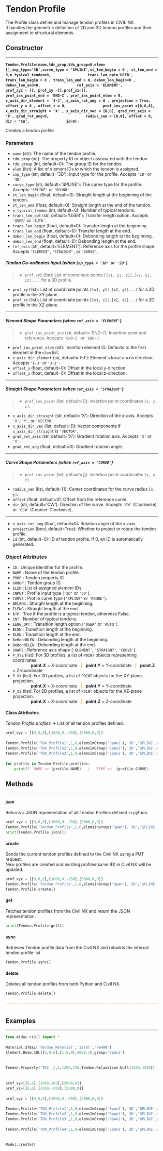 # Tendon Profile

The Profile class define and manage tendon profiles in CIVIL NX.   
It handles the geometric definition of 2D and 3D tendon profiles and their assignment to structural elements.


## Constructor
---
**`Tendon.Profile(name,tdn_prop,tdn_group=0,elem=[],inp_type='3D',curve_type = 'SPLINE',st_len_begin = 0 , st_len_end = 0,n_typical_tendon=0,                 trans_len_opt='USER', trans_len_begin = 0 , trans_len_end = 0, debon_len_begin=0 , debon_len_end=0,                 ref_axis = 'ELEMENT',                 prof_xyz = [], prof_xy =[],prof_xz=[],                 prof_ins_point_end = 'END-I', prof_ins_point_elem = 0, x_axis_dir_element = 'I-J', x_axis_rot_ang = 0 , projection = True, offset_y = 0 , offset_z = 0,                 prof_ins_point =[0,0,0], x_axis_dir_straight = 'X' , x_axis_dir_vec = [0,0], grad_rot_axis = 'X', grad_rot_ang=0,                 radius_cen = [0,0], offset = 0, dir = 'CW',                 id=0):`**


Creates a tendon profile

### Parameters
- `name` (str): The name of the tendon profile.
- `tdn_prop` (int): The property ID or object associated with the tendon.
- `tdn_group` (int, default=0): The group ID for the tendon.
- `elem` (list): A list of element IDs to which the tendon is assigned.
- `inp_type` (str, default='3D'): Input type for the profile. Accepts `'2D'` or `'3D'`.
- `curve_type` (str, default='SPLINE'): The curve type for the profile. Accepts `'SPLINE'` or `'ROUND'`.
- `st_len_begin` (float, default=0): Straight length at the beginning of the tendon.
- `st_len_end` (float, default=0): Straight length at the end of the tendon.
- `n_typical_tendon` (int, default=0): Number of typical tendons. 
- `trans_len_opt` (str, default='USER'): Transfer length option. Accepts `'USER'` or `'AUTO'`.
- `trans_len_begin` (float, default=0): Transfer length at the beginning.
- `trans_len_end` (float, default=0): Transfer length at the end.
- `debon_len_begin` (float, default=0): Debonding length at the beginning.
- `debon_len_end` (float, default=0): Debonding length at the end.
- `ref_axis` (str, default='ELEMENT'): Reference axis for the profile shape. Accepts `'ELEMENT'`, `'STRAIGHT'`, or `'CURVE'`.

##### Tendon Co-ordinates Input (when `inp_type = '3D' or '2D'`)
> - `prof_xyz` (list): List of coordinate points `[[x1, y1, z1],[x2, y2, z2]...]` for a 3D profile.
- `prof_xy` (list): List of coordinate points `[[x1, y1],[x2, y2]...]` for a 2D profile in the XY-plane.
- `prof_xz` (list): List of coordinate points `[[x1, z1],[x2, z2]...]` for a 2D profile in the XZ-plane.
---
##### Element Shape Parameters (when `ref_axis = 'ELEMENT'`)
> - `prof_ins_point_end` (str, default='END-I'): Insertion point end reference. Accepts `'END-I'` or `'END-J'`.
- `prof_ins_point_elem` (int): Insertion element ID. Defaults to the first element in the `elem` list.
- `x_axis_dir_element` (str, default='I-J'): Element's local x-axis direction. Accepts `'I-J'` or `'J-I'`.
- `offset_y` (float, default=0): Offset in the local y-direction.
- `offset_z` (float, default=0): Offset in the local z-direction.
---
##### Straight Shape Parameters (when `ref_axis = 'STRAIGHT'`)
> - `prof_ins_point` (list, default=[]): Insertion point coordinates `[x, y, z]`.
- `x_axis_dir_straight` (str, default='X'): Direction of the x-axis. Accepts `'X'`, `'Y'`, or `'VECTOR'`.
- `x_axis_dir_vec` (list, default=[]): Vector components if `x_axis_dir_straight` is `'VECTOR'`.
- `grad_rot_axis` (str, default='X'): Gradient rotation axis. Accepts `'X'` or `'Y'`.
- `grad_rot_ang` (float, default=0): Gradient rotation angle.
---
##### Curve Shape Parameters (when `ref_axis = 'CURVE'`)
> - `prof_ins_point` (list, default=[]): Insertion point coordinates `[x, y, z]`.
- `radius_cen` (list, default=[]): Center coordinates for the curve radius `[x, y]`.
- `offset` (float, default=0): Offset from the reference curve.
- `dir` (str, default='CW'): Direction of the curve. Accepts `'CW'` (Clockwise) or `'CCW'` (Counter-Clockwise).  
---
- `x_axis_rot_ang` (float, default=0): Rotation angle of the x-axis.
- `projection` (bool, default=True): Whether to project or rotate the tendon profile.
- `id` (int, default=0): ID of tendon profile. If 0, an ID is automatically generated.



### Object Attributes
- `ID` : Unique identifier for the profile.
- `NAME` : Name of the tendon profile.
- `PROP` : Tendon property ID.
- `GROUP` : Tendon group ID.
- `ELEM` : List of assigned element IDs.
- `INPUT` : Profile input type (`'2D'` or `'3D'`).
- `CURVE` : Profile curve type (`'SPLINE'` or `'ROUND'`).
- `BELENG` : Straight length at the beginning.
- `ELENG` : Straight length at the end.
- `bTP` : True if the profile is a typical tendon, otherwise False.
- `CNT` : Number of typical tendons.
- `LENG_OPT` : Transition length option (`'USER'` or `'AUTO'`).
- `BLEN` : Transition length at the beginning.
- `ELEN` : Transition length at the end.
- `DeBondBLEN` : Debonding length at the beginning.
- `DeBondELEN` : Debonding length at the end.
- `SHAPE` : Reference axis shape (`'ELEMENT'`, `'STRAIGHT'`, `'CURVE'`).
- `P_XYZ` (list): For 3D profiles, a list of `POINT` objects representing coordinates.   
&emsp;&emsp;&emsp;&emsp;
**point.X** = X-coordinate <font color="orange">&nbsp;&nbsp;|&nbsp;&nbsp;</font> 
**point.Y** = Y-coordinate <font color="orange">&nbsp;&nbsp;|&nbsp;&nbsp;</font> 
**point.Z** = Z-coordinate 
- `P_XY` (list): For 2D profiles, a list of `POINT` objects for the XY-plane projection.  
&emsp;&emsp;&emsp;&emsp;
**point.X** = X-coordinate <font color="orange">&nbsp;&nbsp;|&nbsp;&nbsp;</font> 
**point.Y** = Y-coordinate 
- `P_XZ` (list): For 2D profiles, a list of `POINT` objects for the XZ-plane projection.  
&emsp;&emsp;&emsp;&emsp;
**point.X** = X-coordinate <font color="orange">&nbsp;&nbsp;|&nbsp;&nbsp;</font> 
**point.Z** = Z-coordinate 





#### Class Attributes
*Tendon.Profile.profiles* -> List of all tendon profiles defined.

```py
prof_xyz = [[0,0,0],[1000,0,-250],[5000,0,0]]

Tendon.Profile('TDN_Profile1',1,0,elemsInGroup('Span1'),'3D','SPLINE',ref_axis='CURVE',prof_xyz=prof_xyz,radius_cen=[0,-50000])
Tendon.Profile('TDN_Profile2',1,0,elemsInGroup('Span1'),'3D','SPLINE',ref_axis='ELEMENT',prof_xyz=prof_xyz)
Tendon.Profile('TDN_Profile3',1,0,elemsInGroup('Span1'),'3D','SPLINE',ref_axis='STRAIGHT',prof_xyz=prof_xyz)

for profile in Tendon.Profile.profiles:
    print(f' NAME => {profile.NAME}   |   TYPE =>  {profile.CURVE}   |   REF => {profile.INPUT}  |    REF => {profile.SHAPE}  |')


```


## Methods
---
#### json
Returns a JSON representation of all Tendon Profiles defined in python.

```py
prof_xyz = [[0,0,0],[1000,0,-250],[5000,0,0]]
Tendon.Profile('Tendon_Profile',1,0,elemsInGroup('Span'),'3D','SPLINE',ref_axis='ELEMENT',prof_xyz=prof_xyz)
print(Tendon.Profile.json())

```

#### create
Sends the current tendon profiles defined to the Civil NX using a PUT request.   
New profiles are created and existing profiles(same ID) in Civil NX will be updated.

```py
prof_xyz = [[0,0,0],[1000,0,-250],[5000,0,0]]
Tendon.Profile('Tendon_Profile',1,0,elemsInGroup('Span'),'3D','SPLINE',ref_axis='ELEMENT',prof_xyz=prof_xyz)
Tendon.Profile.create()
```

#### get
Fetches tendon profiles from the Civil NX and return the JSON representation.

```py
print(Tendon.Profile.get())
```

#### sync
Retrieves Tendon profile data from the Civil NX and rebuilds the internal tendon profile list.

```py
Tendon.Profile.sync()
```

#### delete
Deletes all tendon profiles from both Python and Civil NX.

```py
Tendon.Profile.delete()
```






![alt text](../assets/separator.png)
## Examples
---
```py
from midas_civil import *

Material.STEEL('Tendon_Material','IS(S)','Fe490')
Element.Beam.SDL([0,0,0],[1,0,0],5000,10,group='Span1')


Tendon.Property('TD1',2,1,1200,150,Tendon.Relaxation.Null(1880,1580))


prof_xy=[[0,0],[1000,100],[5000,0]]
prof_xz=[[0,0],[2000,-500],[5000,0]]

prof_xyz = [[0,0,0],[1000,0,-250],[5000,0,0]]

Tendon.Profile('TDN_Profile1',1,0,elemsInGroup('Span1'),'3D','SPLINE',ref_axis='CURVE',prof_xyz=prof_xyz,radius_cen=[0,-50000])
Tendon.Profile('TDN_Profile2',1,0,elemsInGroup('Span1'),'3D','SPLINE',ref_axis='ELEMENT',prof_xyz=prof_xyz)
Tendon.Profile('TDN_Profile3',1,0,elemsInGroup('Span1'),'3D','SPLINE',ref_axis='STRAIGHT',prof_xyz=prof_xyz)

Tendon.Profile('TDN_Profile4',1,0,elemsInGroup('Span1'),'2D','SPLINE',ref_axis='ELEMENT',prof_xy=prof_xy,prof_xz=prof_xz)


Model.create()

```





